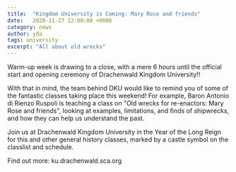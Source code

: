 ```yaml
---
title:  "Kingdom University is Coming: Mary Rose and friends"
date:   2020-11-27 12:00:00 +0000
category: news
author: yda
tags: university
excerpt: "All about old wrecks"
---
```

Warm-up week is drawing to a close, with a mere 6 hours until the official start and opening ceremony of Drachenwald Kingdom University!!

With that in mind, the team behind DKU would like to remind you of some of the fantastic classes taking place this weekend!
For example, Baron Antonio di Rienzo Ruspoli is teaching a class on "Old wrecks for re-enactors: Mary Rose and friends", looking at examples, limitations, and finds of shipwrecks, and how they can help us understand the past.

Join us at Drachenwald Kingdom University in the Year of the Long Reign for this and other general history classes, marked by a castle symbol on the classlist and schedule.

Find out more: ku.drachenwald.sca.org